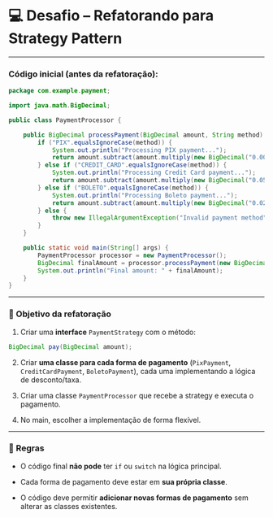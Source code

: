 # 💻 Desafio – Refatorando para Strategy Pattern
___
### Código inicial (antes da refatoração):

```java
package com.example.payment;

import java.math.BigDecimal;

public class PaymentProcessor {

    public BigDecimal processPayment(BigDecimal amount, String method) {
        if ("PIX".equalsIgnoreCase(method)) {
            System.out.println("Processing PIX payment...");
            return amount.subtract(amount.multiply(new BigDecimal("0.00"))); // Sem taxa
        } else if ("CREDIT_CARD".equalsIgnoreCase(method)) {
            System.out.println("Processing Credit Card payment...");
            return amount.subtract(amount.multiply(new BigDecimal("0.05"))); // 5% de taxa
        } else if ("BOLETO".equalsIgnoreCase(method)) {
            System.out.println("Processing Boleto payment...");
            return amount.subtract(amount.multiply(new BigDecimal("0.02"))); // 2% de taxa
        } else {
            throw new IllegalArgumentException("Invalid payment method");
        }
    }

    public static void main(String[] args) {
        PaymentProcessor processor = new PaymentProcessor();
        BigDecimal finalAmount = processor.processPayment(new BigDecimal("1000"), "CREDIT_CARD");
        System.out.println("Final amount: " + finalAmount);
    }
}
```
___
### 🎯 Objetivo da refatoração

1. Criar uma **interface** `PaymentStrategy` com o método:

```java
BigDecimal pay(BigDecimal amount);
```

2. Criar **uma classe para cada forma de pagamento** (`PixPayment`, `CreditCardPayment`, `BoletoPayment`), cada uma implementando a lógica de desconto/taxa.

3. Criar uma classe `PaymentProcessor` que recebe a strategy e executa o pagamento.

4. No main, escolher a implementação de forma flexível.
___
### 📝 Regras

- O código final **não pode** ter `if` ou `switch` na lógica principal.

- Cada forma de pagamento deve estar em **sua própria classe**.

- O código deve permitir **adicionar novas formas de pagamento** sem alterar as classes existentes.